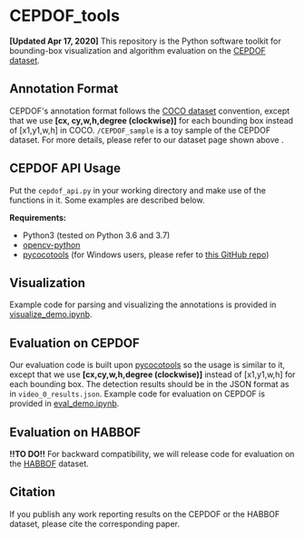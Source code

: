 # CEPDOF_tools
**[Updated Apr 17, 2020]** This repository is the Python software toolkit for bounding-box visualization and algorithm evaluation on the [CEPDOF dataset](http://vip.bu.edu/cepdof/).

## Annotation Format
CEPDOF's annotation format follows the [COCO dataset](http://cocodataset.org/#home) convention, except that we use **[cx, cy,w,h,degree (clockwise)]** for each bounding box instead of [x1,y1,w,h] in COCO. `/CEPDOF_sample` is a toy sample of the CEPDOF dataset. For more details, please refer to our dataset page shown above .

## CEPDOF API Usage
Put the `cepdof_api.py` in your working directory and make use of the functions in it. Some examples are described below.

**Requirements:**
- Python3 (tested on Python 3.6 and 3.7)
- [opencv-python](https://pypi.org/project/opencv-python/)
- [pycocotools](https://github.com/cocodataset/cocoapi) (for Windows users, please refer to [this GitHub repo](https://github.com/maycuatroi/pycocotools-window))

## Visualization
Example code for parsing and visualizing the annotations is provided in [visualize_demo.ipynb](https://github.com/duanzhiihao/CEPDOF_tools/blob/master/visualize_demo.ipynb).

## Evaluation on CEPDOF
Our evaluation code is built upon [pycocotools](https://github.com/cocodataset/cocoapi) so the usage is similar to it, except that we use **[cx,cy,w,h,degree (clockwise)]** instead of [x1,y1,w,h] for each bounding box. The detection results should be in the JSON format as in `video_0_results.json`. Example code for evaluation on CEPDOF is provided in [eval_demo.ipynb](https://github.com/duanzhiihao/CEPDOF_tools/blob/master/eval_demo.ipynb). 

## Evaluation on HABBOF
**!!TO DO!!** For backward compatibility, we will release code for evaluation on the [HABBOF](https://vip.bu.edu/habbof/) dataset.

## Citation
If you publish any work reporting results on the CEPDOF or the HABBOF dataset, please cite the corresponding paper.
